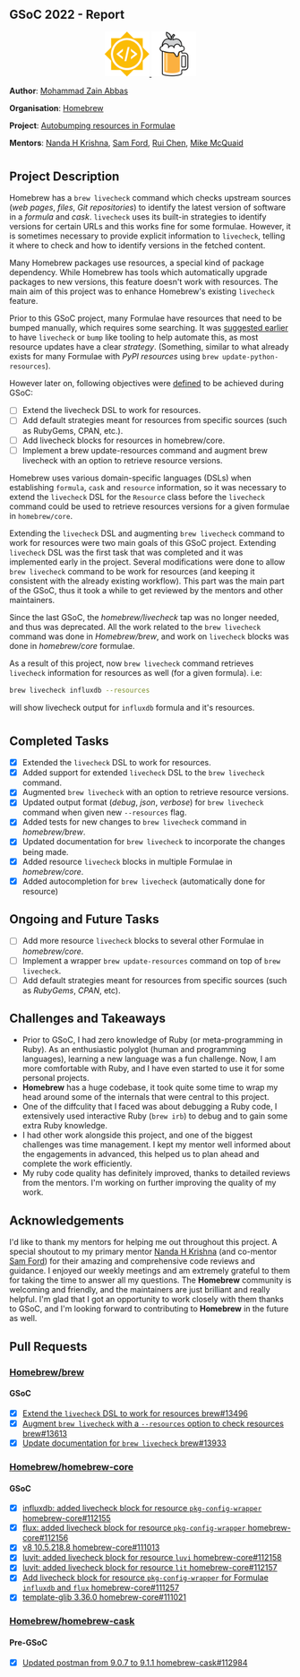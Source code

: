 ## GSoC 2022 - Report

<div align="center">
  <a href="https://summerofcode.withgoogle.com" rel="nofollow">
    <img src="assets/GSoC.png" alt="GSoC" width="80" style="max-width: 100%;">
  </a>
  <a href="https://github.com/Homebrew">
    <img src="assets/Homebrew.png" alt="Homebrew" width="80" style="max-width: 100%;">
  </a>
</div>

__Author__: [Mohammad Zain Abbas](https://github.com/mohammadzainabbas)

__Organisation__: [Homebrew](https://github.com/Homebrew)

__Project__: [Autobumping resources in Formulae](https://github.com/Homebrew/gsoc/issues/49)

__Mentors__: [Nanda H Krishna](https://github.com/nandahkrishna), [Sam Ford](https://github.com/samford), [Rui Chen](https://github.com/chenrui333), [Mike McQuaid](https://github.com/MikeMcQuaid)

#
## Project Description

Homebrew has a `brew livecheck` command which checks upstream sources (_web pages_, _files_, _Git repositories_) to identify the latest version of software in a _formula_ and _cask_. `livecheck` uses its built-in strategies to identify versions for certain URLs and this works fine for some formulae. However, it is sometimes necessary to provide explicit information to `livecheck`, telling it where to check and how to identify versions in the fetched content.

Many Homebrew packages use resources, a special kind of package dependency. While Homebrew has tools which automatically upgrade packages to new versions, this feature doesn't work with resources. The main aim of this project was to enhance Homebrew's existing `livecheck` feature.

Prior to this GSoC project, many Formulae have resources that need to be bumped manually, which requires some searching. It was [suggested earlier](https://github.com/Homebrew/gsoc/issues/49#issue-1124437013) to have `livecheck` or `bump` like tooling to help automate this, as most resource updates have a clear _strategy_. (Something, similar to what already exists for many Formulae with _PyPI resources_ using `brew update-python-resources`). 

However later on, following objectives were [defined](https://github.com/Homebrew/gsoc/issues/49#issuecomment-1040520006) to be achieved during GSoC:

- [ ] Extend the livecheck DSL to work for resources.
- [ ] Add default strategies meant for resources from specific sources (such as RubyGems, CPAN, etc.).
- [ ] Add livecheck blocks for resources in homebrew/core.
- [ ] Implement a brew update-resources command and augment brew livecheck with an option to retrieve resource versions.

Homebrew uses various domain-specific languages (DSLs) when establishing `formula`, `cask` and `resource` information, so it was necessary to extend the `livecheck` DSL for the `Resource` class before the `livecheck` command could be used to retrieve resources versions for a given formulae in `homebrew/core`.

Extending the `livecheck` DSL and augmenting `brew livecheck` command to work for resources were two main goals of this GSoC project. Extending `livecheck` DSL was the first task that was completed and it was implemented early in the project. Several modifications were done to allow `brew livecheck` command to be work for resources (and keeping it consistent with the already existing workflow). This part was the main part of the GSoC, thus it took a while to get reviewed by the mentors and other maintainers.

Since the last GSoC, the _homebrew/livecheck_ tap was no longer needed, and thus was deprecated. All the work related to the `brew livecheck` command was done in _Homebrew/brew_, and work on `livecheck` blocks was done in _homebrew/core_ formulae.

As a result of this project, now `brew livecheck` command retrieves `livecheck` information for resources as well (for a given formula). i.e:

```bash
brew livecheck influxdb --resources
```

will show livecheck output for `influxdb` formula and it's resources.

#
## Completed Tasks

- [x] Extended the `livecheck` DSL to work for resources.
- [x] Added support for extended `livecheck` DSL to the `brew livecheck` command.
- [x] Augmented `brew livecheck` with an option to retrieve resource versions.
- [x] Updated output format (_debug_, _json_, _verbose_) for `brew livecheck` command when given new `--resources` flag.
- [x] Added tests for new changes to `brew livecheck` command in _homebrew/brew_. 
- [x] Updated documentation for `brew livecheck` to incorporate the changes being made.
- [x] Added resource `livecheck` blocks in multiple Formulae in _homebrew/core_.
- [x] Added autocompletion for `brew livecheck` (automatically done for resource)

## Ongoing and Future Tasks

- [ ] Add more resource `livecheck` blocks to several other Formulae in _homebrew/core_.
- [ ] Implement a wrapper `brew update-resources` command on top of `brew livecheck`.
- [ ] Add default strategies meant for resources from specific sources (such as _RubyGems_, _CPAN_, etc).

## Challenges and Takeaways

* Prior to GSoC, I had zero knowledge of Ruby (or meta-programming in Ruby). As an enthusiastic polyglot (human and programming languages), learning a new language was a fun challenge. Now, I am more comfortable with Ruby, and I have even started to use it for some personal projects.
* __Homebrew__ has a huge codebase, it took quite some time to wrap my head around some of the internals that were central to this project.
* One of the diffculity that I faced was about debugging a Ruby code, I extensively used interactive Ruby (`brew irb`) to debug and to gain some extra Ruby knowledge.
* I had other work alongside this project, and one of the biggest challenges was time management. I kept my mentor well informed about the engagements in advanced, this helped us to plan ahead and complete the work efficiently.
* My ruby code quality has definitely improved, thanks to detailed reviews from the mentors. I'm working on further improving the quality of my work.

## Acknowledgements

I'd like to thank my mentors for helping me out throughout this project. A special shoutout to my primary mentor [Nanda H Krishna](https://github.com/nandahkrishna) (and co-mentor [Sam Ford](https://github.com/samford)) for their amazing and comprehensive code reviews and guidance. I enjoyed our weekly meetings and am extremely grateful to them for taking the time to answer all my questions. The __Homebrew__ community is welcoming and friendly, and the maintainers are just brilliant and really helpful. I'm glad that I got an opportunity to work closely with them thanks to GSoC, and I'm looking forward to contributing to __Homebrew__ in the future as well.

## Pull Requests

### [Homebrew/brew](https://github.com/Homebrew/brew)

#### GSoC

- [x] [Extend the `livecheck` DSL to work for resources brew#13496](https://github.com/Homebrew/brew/pull/13496)
- [x] [Augment `brew livecheck` with a `--resources` option to check resources brew#13613](https://github.com/Homebrew/brew/pull/13613)
- [x] [Update documentation for `brew livecheck` brew#13933](https://github.com/Homebrew/brew/pull/13933)

### [Homebrew/homebrew-core](https://github.com/Homebrew/homebrew-core)

#### GSoC

- [x] [influxdb: added livecheck block for resource `pkg-config-wrapper` homebrew-core#112155](https://github.com/Homebrew/homebrew-core/pull/112155)
- [x] [flux: added livecheck block for resource `pkg-config-wrapper` homebrew-core#112156](https://github.com/Homebrew/homebrew-core/pull/112156)
- [x] [v8 10.5.218.8 homebrew-core#111013](https://github.com/Homebrew/homebrew-core/pull/111013)
- [x] [luvit: added livecheck block for resource `luvi` homebrew-core#112158](https://github.com/Homebrew/homebrew-core/pull/112158)
- [x] [luvit: added livecheck block for resource `lit` homebrew-core#112157](https://github.com/Homebrew/homebrew-core/pull/112157)
- [x] [Add livecheck block for resource `pkg-config-wrapper` for Formulae `influxdb` and `flux` homebrew-core#111257](https://github.com/Homebrew/homebrew-core/pull/111257)
- [x] [template-glib 3.36.0 homebrew-core#111021](https://github.com/Homebrew/homebrew-core/pull/111021)

### [Homebrew/homebrew-cask](https://github.com/Homebrew/homebrew-cask)

#### Pre-GSoC

- [x] [Updated postman from 9.0.7 to 9.1.1 homebrew-cask#112984](https://github.com/Homebrew/homebrew-cask/pull/112984)
